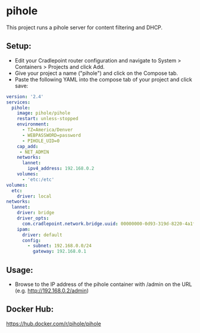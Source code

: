 # pihole
This project runs a pihole server for content filtering and DHCP.

## Setup:
- Edit your Cradlepoint router configuration and navigate to System > Containers > Projects and click Add.  
- Give your project a name ("pihole") and click on the Compose tab.
- Paste the following YAML into the compose tab of your project and click save:

```yaml
version: '2.4'
services:
  pihole:
    image: pihole/pihole
    restart: unless-stopped
    environment:
      - TZ=America/Denver
      - WEBPASSWORD=password
      - PIHOLE_UID=0
    cap_add:
     - NET_ADMIN
    networks:
      lannet:
        ipv4_address: 192.168.0.2
    volumes:
      - 'etc:/etc'
volumes:
  etc:
    driver: local
networks:
  lannet:
    driver: bridge
    driver_opts:
      com.cradlepoint.network.bridge.uuid: 00000000-0d93-319d-8220-4a1fb0372b51
    ipam:
      driver: default
      config:
        - subnet: 192.168.0.0/24
          gateway: 192.168.0.1

```


## Usage:  
- Browse to the IP address of the pihole container with /admin on the URL (e.g. http://192.168.0.2/admin)

## Docker Hub:  
https://hub.docker.com/r/pihole/pihole